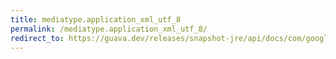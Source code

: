 ```yaml
---
title: mediatype.application_xml_utf_8
permalink: /mediatype.application_xml_utf_8/
redirect_to: https://guava.dev/releases/snapshot-jre/api/docs/com/google/common/net/MediaType.html#APPLICATION_XML_UTF_8
---
```

